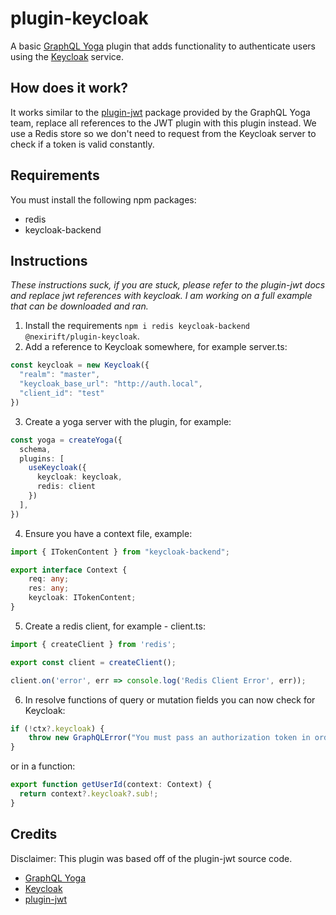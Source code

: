 # plugin-keycloak
A basic [GraphQL Yoga](https://github.com/dotansimha/graphql-yoga) plugin that adds functionality to authenticate users using the [Keycloak](https://www.keycloak.org/) service.

## How does it work?
It works similar to the [plugin-jwt](https://github.com/dotansimha/graphql-yoga/tree/main/packages/plugins/jwt) package provided by the GraphQL Yoga team, replace all references to the JWT plugin with this plugin instead. We use a Redis store so we don't need to request from the Keycloak server to check if a token is valid constantly.

## Requirements
You must install the following npm packages:
- redis
- keycloak-backend

## Instructions
*These instructions suck, if you are stuck, please refer to the plugin-jwt docs and replace jwt references with keycloak. I am working on a full example that can be downloaded and ran.*

1. Install the requirements `npm i redis keycloak-backend @nexirift/plugin-keycloak`.
2. Add a reference to Keycloak somewhere, for example server.ts:
```ts
const keycloak = new Keycloak({
  "realm": "master",
  "keycloak_base_url": "http://auth.local",
  "client_id": "test"
})
```
3. Create a yoga server with the plugin, for example:
```ts
const yoga = createYoga({
  schema,
  plugins: [
    useKeycloak({
      keycloak: keycloak,
      redis: client
    })
  ],
})
``` 
4. Ensure you have a context file, example:
```ts
import { ITokenContent } from "keycloak-backend";

export interface Context {
    req: any;
    res: any;
    keycloak: ITokenContent;
}
```
5. Create a redis client, for example - client.ts:
```ts
import { createClient } from 'redis';

export const client = createClient();

client.on('error', err => console.log('Redis Client Error', err));
```
6. In resolve functions of query or mutation fields you can now check for Keycloak:
```ts
if (!ctx?.keycloak) {
    throw new GraphQLError("You must pass an authorization token in order to use this endpoint.");
}
```
or in a function:
```ts
export function getUserId(context: Context) {
  return context?.keycloak?.sub!;
}
```

## Credits
Disclaimer: This plugin was based off of the plugin-jwt source code.

- [GraphQL Yoga](https://github.com/dotansimha/graphql-yoga)
- [Keycloak](https://www.keycloak.org/)
- [plugin-jwt](https://github.com/dotansimha/graphql-yoga/tree/main/packages/plugins/jwt)
